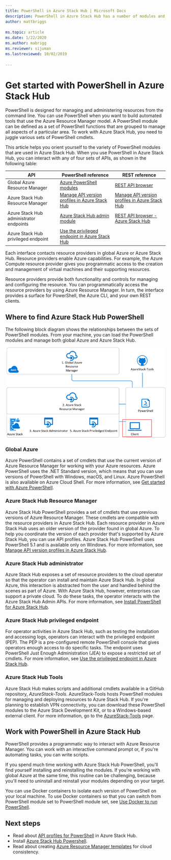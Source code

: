 ```yaml
---
title: PowerShell in Azure Stack Hub | Microsoft Docs
description: PowerShell in Azure Stack Hub has a number of modules and contexts.
author: mattbriggs

ms.topic: article
ms.date: 1/22/2020
ms.author: mabrigg
ms.reviewer: sijuman
ms.lastreviewed: 10/02/2019

---
```


# Get started with PowerShell in Azure Stack Hub

PowerShell is designed for managing and administering resources from the command line. You can use PowerShell when you want to build automated tools that use the Azure Resource Manager model. A PowerShell module can be defined as a set of PowerShell functions that are grouped to manage all aspects of a particular area. To work with Azure Stack Hub, you need to juggle various sets of PowerShell cmdlets.

This article helps you orient yourself to the variety of PowerShell modules that are used in Azure Stack Hub. When you use PowerShell in Azure Stack Hub, you can interact with any of four sets of APIs, as shown in the following table:

| API | PowerShell reference | REST reference |
| --- | --- | --- |
| Global Azure Resource Manager | [Azure PowerShell modules](https://github.com/Azure/azure-powershell/blob/master/documentation/azure-powershell-modules.md) | [REST API browser](https://docs.microsoft.com/rest/api/) |
| Azure Stack Hub Resource Manager | [Manage API version profiles in Azure Stack Hub](azure-stack-version-profiles.md) | [Manage API version profiles in Azure Stack Hub](azure-stack-version-profiles.md) |
| Azure Stack Hub administrator endpoints | [Azure Stack Hub admin module](https://docs.microsoft.com/powershell/azure/azure-stack/overview) | [REST API browser - Azure Stack Hub](https://docs.microsoft.com/rest/api/?term=Azure%20Azure%20Stack%20Admin) |
| Azure Stack Hub privileged endpoint | [Use the privileged endpoint in Azure Stack Hub](../operator/azure-stack-privileged-endpoint.md) | |

Each interface contacts resource providers in global Azure or Azure Stack Hub. Resource providers enable Azure capabilities. For example, the Azure Compute resource provider gives you programmatic access to the creation and management of virtual machines and their supporting resources.

Resource providers provide both functionality and controls for managing and configuring the resource. You can programmatically access the resource providers by using Azure Resource Manager. In turn, the interface provides a surface for PowerShell, the Azure CLI, and your own REST clients.

## Where to find Azure Stack Hub PowerShell

The following block diagram shows the relationships between the sets of PowerShell modules. From your machine, you can load the PowerShell modules and manage both global Azure and Azure Stack Hub.

![Azure Stack Hub Powershell](media/azure-stack-powershell-overview/Azure-Stack-PowerShell.png)

### Global Azure

Azure PowerShell contains a set of cmdlets that use the current version of Azure Resource Manager for working with your Azure resources. Azure PowerShell uses the .NET Standard version, which means that you can use versions of PowerShell with Windows, macOS, and Linux. Azure PowerShell is also available on Azure Cloud Shell. For more information, see [Get started with Azure PowerShell](https://docs.microsoft.com/powershell/azure/get-started-azureps).

### Azure Stack Hub Resource Manager

Azure Stack Hub PowerShell provides a set of cmdlets that use previous versions of Azure Resource Manager. These cmdlets are compatible with the resource providers in Azure Stack Hub. Each resource provider in Azure Stack Hub uses an older version of the provider found in global Azure. To help you coordinate the version of each provider that's supported by Azure Stack Hub, you can use API profiles. Azure Stack Hub PowerShell uses PowerShell 5.1 and is available only on Windows. For more information, see [Manage API version profiles in Azure Stack Hub](azure-stack-version-profiles.md).

### Azure Stack Hub administrator

Azure Stack Hub exposes a set of resource providers to the cloud operator so that the operator can install and maintain Azure Stack Hub. In global Azure, this interaction is abstracted from the user and handled behind the scenes as part of Azure. With Azure Stack Hub, however, enterprises can support a private cloud. To do these tasks, the operator interacts with the Azure Stack Hub Admin APIs. For more information, see [Install PowerShell for Azure Stack Hub](../operator/azure-stack-powershell-install.md).

### Azure Stack Hub privileged endpoint

For operator activities in Azure Stack Hub, such as testing the installation and accessing logs, operators can interact with the privileged endpoint (PEP). The PEP is a pre-configured remote PowerShell console that gives operators enough access to do specific tasks. The endpoint uses PowerShell Just Enough Administration (JEA) to expose a restricted set of cmdlets. For more information, see [Use the privileged endpoint in Azure Stack Hub](../operator/azure-stack-privileged-endpoint.md).

### Azure Stack Hub Tools

Azure Stack Hub makes scripts and additional cmdlets available in a GitHub repository, *AzureStack-Tools*. AzureStack-Tools hosts PowerShell modules for managing and deploying resources to Azure Stack Hub. If you're planning to establish VPN connectivity, you can download these PowerShell modules to the Azure Stack Development Kit, or to a Windows-based external client. For more information, go to the [AzureStack-Tools](https://github.com/Azure/AzureStack-Tools) page.

## Work with PowerShell in Azure Stack Hub

PowerShell provides a programmatic way to interact with Azure Resource Manager. You can work with an interactive command prompt or, if you're automating tasks, you can write scripts.

If you spend much time working with Azure Stack Hub PowerShell, you'll find yourself installing and reinstalling the modules. If you're working with global Azure at the same time, this routine can be challenging, because you'll need to uninstall and reinstall your modules depending on your target. 

You can use Docker containers to isolate each version of PowerShell on your local machine. To use Docker containers so that you can switch from PowerShell module set to PowerShell module set, see [Use Docker to run PowerShell](azure-stack-powershell-user-docker.md).


## Next steps

- Read about [API profiles for PowerShell](azure-stack-version-profiles.md) in Azure Stack Hub.
- Install [Azure Stack Hub Powershell](../operator/azure-stack-powershell-install.md).
- Read about creating [Azure Resource Manager templates](azure-stack-develop-templates.md) for cloud consistency.
